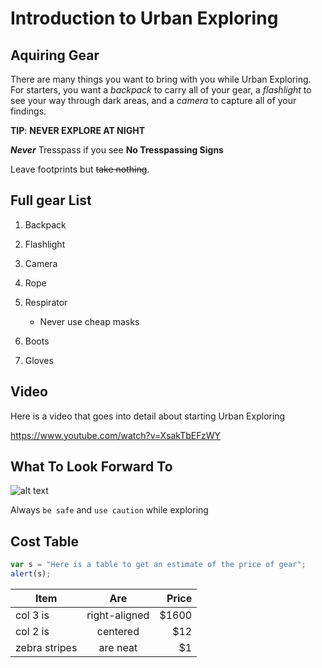 # Introduction to Urban Exploring

## Aquiring Gear

There are many things you want to bring with you while Urban Exploring. For starters, you want a *backpack* 
to carry all of your gear, a _flashlight_ to see your way through dark areas, and a *camera* to capture all of your findings.

**TIP**: **NEVER EXPLORE AT NIGHT**

**_Never_** Tresspass if you see **No Tresspassing Signs**

Leave footprints but ~~take nothing~~.

## Full gear List

1. Backpack
2. Flashlight
3. Camera
4. Rope 
5. Respirator

   * Never use cheap masks
6. Boots
7. Gloves

## Video

Here is a video that goes into detail about starting Urban Exploring 

https://www.youtube.com/watch?v=XsakTbEFzWY

## What To Look Forward To 

![alt text](https://cdn-ep19.pressidium.com/wp-content/uploads/2018/07/urban-exploration-image1.jpg)

Always `be safe` and `use caution` while exploring

## Cost Table
```javascript
var s = "Here is a table to get an estimate of the price of gear";
alert(s);
```

| Item          | Are           | Price  |
| ------------- |:-------------:| -----:|
| col 3 is      | right-aligned | $1600 |
| col 2 is      | centered      |   $12 |
| zebra stripes | are neat      |    $1 |
